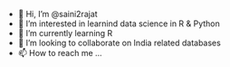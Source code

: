 - 👋 Hi, I’m @saini2rajat
- 👀 I’m interested in learnind data science in R & Python
- 🌱 I’m currently learning R
- 💞️ I’m looking to collaborate on India related databases
- 📫 How to reach me ...

<!---
saini2rajat/saini2rajat is a ✨ special ✨ repository because its `README.md` (this file) appears on your GitHub profile.
You can click the Preview link to take a look at your changes.
--->
